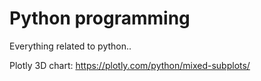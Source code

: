 # Python programming
 
Everything related to python.. 


Plotly 3D chart: https://plotly.com/python/mixed-subplots/



